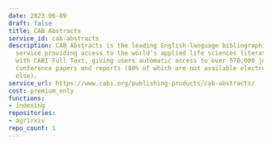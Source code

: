 ```yaml
---
date: 2023-06-09
draft: false
title: CAB Abstracts
service_id: cab-abstracts
description: CAB Abstracts is the leading English-language bibliographic information
  service providing access to the world’s applied life sciences literature. It comes
  with CABI Full Text, giving users automatic access to over 570,000 journal articles,
  conference papers and reports (80% of which are not available electronically anywhere
  else).
service_url: https://www.cabi.org/publishing-products/cab-abstracts/
cost: premium_only
functions:
- indexing
repositories:
- agrirxiv
repo_count: 1
---
```



